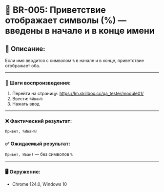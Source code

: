 # 🐞 BR-005: Приветствие отображает символы (%) — введены в начале и в конце имени

## 📍 Описание:
Если имя вводится с символом `%` в начале и в конце, приветствие отображает оба.

---

### 🔁 Шаги воспроизведения:
1. Перейти на страницу: https://lm.skillbox.cc/qa_tester/module01/
2. Ввести: `%Иван%`
3. Нажать ввод

---

### ❌ Фактический результат:
`Привет, %Иван%!`

### ✅ Ожидаемый результат:
`Привет, Иван!` — без символов `%`

---

### 🖥️ Окружение:
- Chrome 124.0, Windows 10
